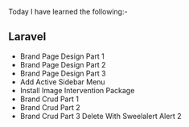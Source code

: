 Today I have learned the following:-

## Laravel
- Brand Page Design Part 1
- Brand Page Design Part 2
- Brand Page Design Part 3
- Add Active Sidebar Menu
- Install Image Intervention Package
- Brand Crud Part 1
- Brand Crud Part 2
- Brand Crud Part 3 Delete With Sweelalert Alert 2